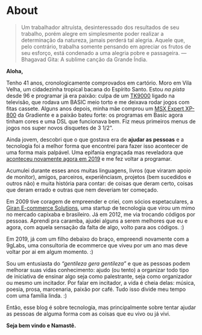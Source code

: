 # About

> Um trabalhador altruísta, desinteressado dos resultados de seu trabalho, porém alegre em simplesmente poder realizar a determinação da natureza, jamais perderá tal alegria. Aquele que, pelo contrário, trabalha somente pensando em apreciar os frutos de seu esforço, está condenado a uma alegria pobre e passageira. — Bhagavad Gita: A sublime canção da Grande Índia.

__Aloha,__

Tenho 41 anos, cronologicamente comprovados em cartório. Moro em Vila Velha, um cidadezinha tropical bacana do Espírito Santo. Estou _na pista_ desde 96 e programar já era paixão: culpa de um [TK9000](https://pt.wikipedia.org/wiki/TK-90X) ligado na televisão, que rodava um BASIC meio torto e me deixava rodar jogos com fitas cassete. Alguns anos depois, minha mãe comprou um [MSX Expert XP-800](https://pt.wikipedia.org/wiki/MSX#Expert_XP-800) da Gradiente e a paixão bateu forte: os programas em Basic agora tinham cores e uma DSL que funcionava bem. Fiz meus primeiros menus de jogos nos super novos disquetes de 3 1/2".
    
Ainda jovem, descobri que o que gostava era de **ajudar as pessoas** e a tecnologia foi a melhor forma que encontrei para fazer isso acontecer de uma forma mais palpável. Uma epifania engraçada mas reveladora que [aconteceu novamente agora em 2019](https://medium.com/@leohackin/balan%C3%A7o-2019-at%C3%A9-mais-e-obrigado-pelos-peixes-8e6eeb5d1516) e me fez voltar a programar.
    
Acumulei durante esses anos muitas linguagens, livros (que viraram apoio de monitor), amigos, parceiros, experiênciasm, projetos (bem sucedidos e outros não) e muita história para contar: de coisas que deram certo, coisas que deram errado e outras que nem deveriam ter começado.
    
Em 2009 tive coragem de empreender e criei, com sócios espetaculares, a [Giran E-commerce Solutions](http://www.giran.com.br/), uma startup de tecnologia que virou um mimo no mercado capixaba e brasileiro. Já em 2012, me via trocando códigos por pessoas. Aprendi pra caramba, ajudei alguns a serem melhores que eu e agora, com aquela sensação da falta de algo, volto para aos códigos. :)

Em 2019, já com um filho debaixo do braço, empreendi novamente com a 9gLabs, uma consultoria de ecommerce que viveu por um ano mas deve voltar por ai em algum momento. :) 
    
Sou um entusiasta do _“gentileza gera gentileza”_ e que as pessoas podem melhorar suas vidas conhecimento: ajudo (ou tento) a organizar todo tipo de iniciativa de ensinar algo seja como palestrante, seja como organizador ou mesmo um incitador. Por falar em incitador, a vida é cheia delas: música, poesia, prosa, marcenaria, paixão por café. Tudo isso divide meu tempo com uma família linda. :)

Então, esse blog é sobre tecnologia, mas principalmente sobre tentar ajudar as pessoas de alguma forma com as coisas que eu vivo ou já vivi.

__Seja bem vindo e Namastê.__
